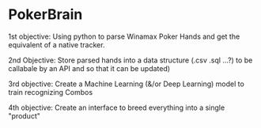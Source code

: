 # PokerBrain

1st objective: Using python to parse Winamax Poker Hands and get the equivalent of a native tracker.

2nd Objective: Store parsed hands into a data structure (.csv .sql ...?) to be callabale by an API and so that it can be updated)

3rd objective: Create a Machine Learning (&/or Deep Learning) model to train recognizing Combos

4th objective: Create an interface to breed everything into a single "product"
